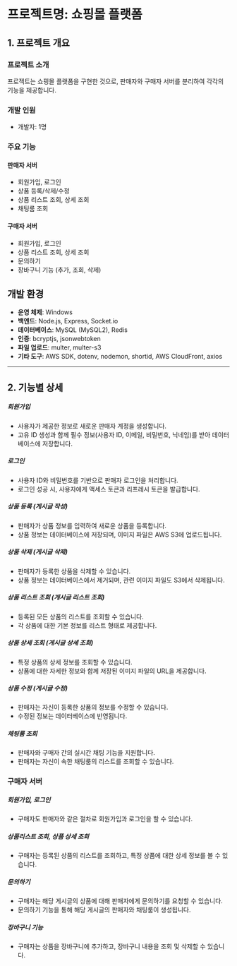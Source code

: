# 프로젝트명: 쇼핑몰 플랫폼

## 1. 프로젝트 개요

### 프로젝트 소개
프로젝트는 쇼핑몰 플랫폼을 구현한 것으로, 판매자와 구매자 서버를 분리하여 각각의 기능을 제공합니다.

### 개발 인원
- 개발자: 1명

### 주요 기능
#### 판매자 서버
- 회원가입, 로그인
- 상품 등록/삭제/수정
- 상품 리스트 조회, 상세 조회
- 채팅룸 조회

#### 구매자 서버
- 회원가입, 로그인
- 상품 리스트 조회, 상세 조회
- 문의하기
- 장바구니 기능 (추가, 조회, 삭제)

## 개발 환경

- **운영 체제**: Windows
- **백엔드**: Node.js, Express, Socket.io
- **데이터베이스**: MySQL (MySQL2), Redis
- **인증**: bcryptjs, jsonwebtoken
- **파일 업로드**: multer, multer-s3
- **기타 도구**: AWS SDK, dotenv, nodemon, shortid, AWS CloudFront, axios
  
<hr>

## 2. 기능별 상세

##### 회원가입
- 사용자가 제공한 정보로 새로운 판매자 계정을 생성합니다.
- 고유 ID 생성과 함께 필수 정보(사용자 ID, 이메일, 비밀번호, 닉네임)를 받아 데이터베이스에 저장합니다.

##### 로그인
- 사용자 ID와 비밀번호를 기반으로 판매자 로그인을 처리합니다.
- 로그인 성공 시, 사용자에게 액세스 토큰과 리프레시 토큰을 발급합니다.

##### 상품 등록 (게시글 작성)
- 판매자가 상품 정보를 입력하여 새로운 상품을 등록합니다.
- 상품 정보는 데이터베이스에 저장되며, 이미지 파일은 AWS S3에 업로드됩니다.

##### 상품 삭제 (게시글 삭제)
- 판매자가 등록한 상품을 삭제할 수 있습니다.
- 상품 정보는 데이터베이스에서 제거되며, 관련 이미지 파일도 S3에서 삭제됩니다.

##### 상품 리스트 조회 (게시글 리스트 조회)
- 등록된 모든 상품의 리스트를 조회할 수 있습니다.
- 각 상품에 대한 기본 정보를 리스트 형태로 제공합니다.

##### 상품 상세 조회 (게시글 상세 조회)
- 특정 상품의 상세 정보를 조회할 수 있습니다.
- 상품에 대한 자세한 정보와 함께 저장된 이미지 파일의 URL을 제공합니다.

##### 상품 수정 (게시글 수정)
- 판매자는 자신이 등록한 상품의 정보를 수정할 수 있습니다.
- 수정된 정보는 데이터베이스에 반영됩니다.

##### 채팅룸 조회
- 판매자와 구매자 간의 실시간 채팅 기능을 지원합니다.
- 판매자는 자신이 속한 채팅룸의 리스트를 조회할 수 있습니다.

### 구매자 서버

##### 회원가입, 로그인
- 구매자도 판매자와 같은 절차로 회원가입과 로그인을 할 수 있습니다.

##### 상품리스트 조회, 상품 상세 조회
- 구매자는 등록된 상품의 리스트를 조회하고, 특정 상품에 대한 상세 정보를 볼 수 있습니다.

##### 문의하기
- 구매자는 해당 게시글의 상품에 대해 판매자에게 문의하기를 요청할 수 있습니다.
- 문의하기 기능을 통해 해당 게시글의 판매자와 채팅룸이 생성됩니다.

##### 장바구니 기능
- 구매자는 상품을 장바구니에 추가하고, 장바구니 내용을 조회 및 삭제할 수 있습니다.
